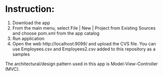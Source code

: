 # Instruction:
1) Download the app
2) From the main menu, select File | New | Project from Existing Sources and choose pom.xml from the app catalog
3) Run application
4) Open the web http://localhost:9099/ and upload the CVS file. You can use Employees.csv and Employees2.csv added to this repository as a samples

The architectural/design pattern used in this app is Model-View-Controller (MVC). 
